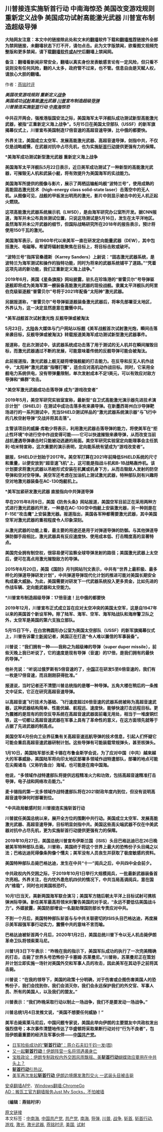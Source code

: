  <h2>川普接连实施斩首行动 中南海惊恐 美国改变游戏规则 重新定义战争 美国成功试射高能激光武器 川普宣布制造超级导弹</h2> <p class="notice"><b>大陆网友注意：本文中的链接除此处和文末的<a href="https://github.com/bannedbook/fanqiang" >翻墙</a>软件下载和<a href="https://github.com/killgcd/justmysocks/blob/master/README.md">翻墙推荐</a>链接外全部为禁网链接，未翻墙状态下打不开，请勿点击。此为文字版禁闻，欲看图文视频完整版和更多禁闻，请下载<a href="https://github.com/bannedbook/fanqiang">翻墙软件或APP</a>后翻墙上禁闻网。</p><p>备注：翻墙看新闻非常安全，翻墙以真实身份发表敏感言论有一定风险，但只看不说则没有任何风险，翻的人太多，政府管不过来，也不管。信息自由是天赋人权，请放心大胆的翻墙。</b></p>  <div class="entry"> <p>作者：<a href="https://www.bannedbook.org/bnews/tag/%e7%87%95%e9%93%ad%e6%97%b6%e8%af%84/" class="st_tag internal_tag" rel="tag" title="标签 燕铭时评 下的日志">燕铭时评</a> </p> <p> </p> <p> <i><b>美国改变游戏规则 重新定义<a href="https://www.bannedbook.org/bnews/tag/%E6%88%98%E4%BA%89/" class="st_tag internal_tag" rel="tag" title="标签 战争 下的日志">战争</a><br />美国成功<a href="https://www.bannedbook.org/bnews/tag/%E8%AF%95%E5%B0%84/" class="st_tag internal_tag" rel="tag" title="标签 试射 下的日志">试射</a>高能<a href="https://www.bannedbook.org/bnews/tag/%E6%BF%80%E5%85%89/" class="st_tag internal_tag" rel="tag" title="标签 激光 下的日志">激光</a>武器 <a href="https://www.bannedbook.org/bnews/tag/%e5%b7%9d%e6%99%ae/" class="st_tag internal_tag" rel="tag" title="标签 川普 下的日志">川普</a>宣布制造超级<a href="https://www.bannedbook.org/bnews/tag/%e5%af%bc%e5%bc%b9/" class="st_tag internal_tag" rel="tag" title="标签 导弹 下的日志">导弹</a><br />川普接连实施<a href="https://www.bannedbook.org/bnews/tag/%E6%96%A9%E9%A6%96/" class="st_tag internal_tag" rel="tag" title="标签 斩首 下的日志">斩首</a>行动 <a href="https://www.bannedbook.org/bnews/tag/%e4%b8%ad%e5%8d%97%e6%b5%b7/" class="st_tag internal_tag" rel="tag" title="标签 中南海 下的日志">中南海</a>惊恐</b></i><br /> <b><br />中共召开两会&#65292;强推港版国安法之际&#65292;美国海军太平洋舰队成功测试新型高能激光武器&#65292;被指&#8220;正重新定义海上战争&#8221;&#12290;5月15日在美国太空部队&#65288;USSF&#65289;的新军旗揭幕仪式上&#65292;川普宣布美国制造17倍音速的高超音速导弹&#65292;比中俄的都要快&#12290;</p> <p>外界关注&#65292;美国成立太空军&#12289;发展高能激光武器&#12289;高超音速导弹&#65292;剑指中共&#65292;不仅仅是战略威慑&#65292;在武器对抗中占尽先机&#65292;也为实施<a href="https://www.bannedbook.org/bnews/tag/%E6%96%A9%E9%A6%96%E8%A1%8C%E5%8A%A8/" class="st_tag internal_tag" rel="tag" title="标签 斩首行动 下的日志">斩首行动</a>提供更强有力的保障&#12290; </p> <p> *美海军成功测试新型激光武器 重新定义海上战争</p> <p>美国海军太平洋舰队5月22日表示&#65292;近日美军成功测试了一种新型的高能激光武器&#65292;可摧毁无人机和武装小艇&#65292;将有效提升为美国海军的实战能力&#12290;</p> <p>美国海军所提供的图像与影片&#65292;展示了两栖运输船坞舰&#8220;波特兰号&#8221;&#65292;使用成熟的高能固态激光技术&#65288;high-energy class solid-state laser&#65289;击落空中的无人机&#12290;从图像可见&#65292;战舰的甲板发出明亮的激光&#65292;影片中则显示被击中的无人机正起火燃烧&#12290;</p> <p>这项高能激光武器系统展示机&#65288;LWSD&#65289;&#65292;是由海军研究办公室所开发&#12290;据CNN报道&#65292;海军并未公布具体测试位置&#65292;只说这场测试是5月16日&#65292;发生在太平洋地区&#12290;虽然海军并未公开武器的细节&#65292;但国际战略研究所在2018年的报告表示&#65292;预计将使用150千瓦的激光&#12290;</p> <p> 美国海军表示&#65292;自1960年代以来美军一直在研发定向能量武器&#65288;DEW&#65289;&#65292;其中包括激光&#12289;电磁等&#12290;希望将辐射能聚焦在目标上&#65292;将目标击败或破坏&#12290;</p> <p>&#8220;波特兰号&#8221;指挥官桑德斯&#65288;Karrey Sanders&#65289;上尉说&#65306;&#8220;固态激光武器系统&#65292;是波特兰为海军测试和操作的独特功能&#65292;同时为将来的武器系统铺平了道路&#12290;&#8221;&#8220;凭着这项先进的新功能&#65292;我们正重新定义海上战争&#12290;&#8221;</p> <p>2019年6月&#65292;美国&#12298;星条旗报&#12299;网站披露&#65292;驻扎在珍珠港的&#8220;普雷贝尔&#8221;号导弹驱逐舰即将成为美海军第一艘装备高能激光武器的现役战舰&#12290;隶属太平洋舰队的阿里伯克级驱逐舰&#8220;普雷贝尔&#8221;号将于2021年配备&#8220;太阳神&#8221;激光武器&#12290;</p> <p>另据报道称&#65292;&#8220;普雷贝尔&#8221;号导弹驱逐舰装备激光武器后&#65292;将率先部署亚太地区&#65292;外界认为&#65292;这一决定显然是意在震慑中共&#12290;</p>  <p> *美军战舰首次试射激光炮 反舰导弹或被淘汰</p> <p>5月23日&#65292;<span class='wp_keywordlink_affiliate'><a href="https://www.bannedbook.org/" title="大陆" target="_blank">大陆</a></span>各大媒体与门户网站以标题&#12298;美军战舰首次试射激光炮&#65292;瞬间击落来袭目标&#65292;反舰导弹或被淘汰&#12299;转载报道美海军成功测试新型激光武器事件&#12290;</p> <p>报道称&#65292;在此次测试中&#65292;该武器系统成功击落了用于测试的无人机并在瞬间摧毁目标&#65292;而激光武器通过不断的发展&#65292;可能意味着传统的反舰导弹可能会被淘汰&#12290;</p> <p>此前报道指&#65292;激光武器上舰无疑将增强舰艇的打击能力&#12290;在反导和反无人机作战中&#65292;&#8220;太阳神&#8221;激光武器&#8220;指哪打哪&#8221;&#65292;适合应对高机动作战目标&#12290;同时&#65292;它采用全舰电力系统供电&#65292;没有带弹量限制&#65292;单次发射成本不足1美元&#65292;可以有效应对敌方导弹和&#8220;蜂群&#8221;攻击&#12290;</p> <p> *美空军激光武器成功击落导弹 成为&#8220;游戏改变者&#8221;</p> <p>2019年5月&#65292;美空军研究实验室宣称&#65292;最新型&#8220;自卫式高能激光演示器先进技术演示计划&#8221;&#65288;SHiELD&#65289;在测试中成功击落多枚来袭导弹&#12290;在新墨西哥州白沙导弹靶场进行的一系列测试中&#65292;充当SHiELD测试样品的&#8220;激光武器系统演示器&#8221;与飞行中的几枚空射导弹&#8220;交战并将其击落&#8221;&#12290;</p> <p>主管该项目的威廉&#183;库勒少将表示&#65292;利用激光武器击落导弹的能力&#65292;将使美军在&#8220;拒止性环境&#8221;中进行空中作战变得可能&#8212;&#8212;它可以快速摧毁来袭导弹&#65292;从而改变当前战机遭遇导弹袭击时只能被动逃避的局面&#12290;美空军研究实验室定向能理事会主任凯利&#183;哈米特宣称&#65292;这次重要的演示表明&#65292;定向能系统有望成为&#8220;游戏改变者&#8221;&#12290;</p> <p>据报&#65292;SHiELD计划始于2017年&#12290;美空军打算在2021年前降低SHiELD系统的尺寸和重量&#65292;以便安放到&#8220;超音速飞机&#8221;上&#65292;这可能是指战斗机和B-1B战略轰炸机&#12290;该计划要求将激光武器以吊舱形式安装在机翼或机身下方&#65292;从而击毁敌人发射的防空导弹和空对空导弹&#12290;美空军还考虑在加油机上测试激光武器&#65292;特种部队则有兴趣将空对地激光器装备在AC-130炮艇机上&#12290;</p> <p> *美军加紧研发激光武器 直接指向中共弹道导弹</p> <p>早在2015年8月9日&#65292;美国&#12298;防务头条&#12299;网站报道&#65292;美国空军目前正在采用两种方式进行激光武器的开发&#65292;一种是在AC-130空中炮艇上安装激光器&#65292;另一种则是在F-15E&#8220;攻击鹰&#8221;上安装激光器&#12290;报道指出&#65292;美国各军种都需要激光武器&#65292;其中美国空军对激光武器的重视程度令人印象深刻&#12290;</p> <p>从激光武器的功能上看&#65292;最主要的用途还是用于对弹道导弹的防御&#12290;与其他弹道导弹防御手段相比&#65292;激光武器具有反应速度快&#12289;使用成本低&#12289;打击精度高的显著特点&#12290;</p> <p>美国完全拥有制空权&#65292;很容易便可监察全球导弹发射的路径&#65307;美国激光武器上太空后&#65292;便可在高点用激光摧毁敌方的导弹&#12290;</p>  <p>2015年8月20日&#65292;美国&#12298;国防&#12299;月刊网站刊文表示&#65292;中共有&#8220;世界上最积极&#12289;最多样化的弹道导弹研发计划&#8221;&#65292;中共弹道导弹现代化计划的推进可能对美国长期安全构成最大威胁&#12290;为此&#65292;美国需要对研发下一代武器系统投入更多资金&#65292;比如先进的作战车辆&#12289;定向能武器和太空能力&#12290;</p> <p> *川普宣布制造超级导弹&#65306;17倍音速&#65281;比中俄的都要快 </p> <p>2019年12月&#65292;川普宣布正式成立旨在应对太空冲突的美国太空军&#65292;这是自1947年以来的美国首个新设军种&#12290;除了陆军&#12289;海军&#12289;空军&#12289;海军陆战队和海岸警卫队之外&#65292;太空军是美国的第六支独立部队&#12290;</p> <p>5月15日下午&#65292;在白宫椭圆形办公室为美国太空部队&#65288;USSF&#65289;的新军旗揭幕仪式上&#65292;川普告诉霍士<span class='wp_keywordlink_affiliate'><a href="https://www.bannedbook.org/" title="新闻">新闻</a></span>记者&#65292;美国正在打造&#8220;令人难以置信的军事装备&#8221;&#12290;</p> <p>川普说&#65306;&#8220;我们拥有一种&#8212;&#8212;我称之为超级棒的导弹&#65288;super duper missile&#65289;&#65292;前些天晚上我已听说了&#65292;它的速度是现有导弹&#65288;音速&#65289;的17倍&#65292;是我们拥有的最快的导弹&#12290;&#8221;</p> <p>他补充说&#65306;&#8220;听说过俄罗斯有5倍音速的了&#65292;<span class='wp_keywordlink_affiliate'><a href="https://www.bannedbook.org/" title="中国" target="_blank">中国</a></span>正在研发5至6倍音速的&#65292;我们有一枚是17倍音速&#65292;而且刚刚获得批准&#12290;&#8221;</p> <p>报道说&#65292;当时记者还不清楚川普总统指的是哪一种导弹&#12290;五角大楼在稍后的一条推文中证实&#65292;它正在研究高超音速导弹&#12290;</p> <p> 以高超音速飞行技术为基础&#12289;飞行速度超过6倍音速的武器系统被称为高超音速武器&#65292;这种武器结构简单&#12289;性能优越&#12289;航程远&#12289;速度快&#65292;能够快速打击远程目标&#12290;更为震撼的是现有的防空反导系统在高超音速武器面前毫无用处&#65292;相当于一堆废铜烂铁&#65292;这一切都让高超音速武器在军事上具有了革命性的意义&#65292;在这方面领先就等于占据了先进武器的制高点&#12290; </p> <p>美国空军4月份向工业界征集有关高超音速巡航导弹的技术信息&#65292;引起人们怀疑它可能会重启高超音速武器研制计划&#12290;这些导弹有可能装载常规弹头&#65292;甚至核弹头&#12290;</p> <p>1月10日&#65292;美国陆军部长麦卡锡在布鲁金斯学会说&#65292;为了应对中国&#65288;中共&#65289;越来越大的军事威胁&#65292;美国陆军将向印太地区部署多领域作战特遣部队&#65292;部署的地点可能在尖阁诸岛&#65288;又称钓鱼台&#65289;海域&#65292;也可能是在南中国海&#12290;</p> <p>他说&#65292;&#8220;多领域作战特遣部队将提供远程精准火力和功效&#65292;包括高超音速精准打击导弹&#65292;电子战和网络攻击能力&#12290;&#8221;</p> <p>麦卡锡指的第一支多领域作战特遣部队将在2021财政年度内到位&#65292;但没有说明高超音速导弹何时部署到位&#12290;</p>  <p> *中共政局敏感时刻 川普接连实施斩首行动</p> <p>川普就任美国总统以来&#65292;展开全方位的围剿中共行动&#12290;美国成立太空军&#12289;发展高能激光武器&#12289;高超音速导弹&#65292;目标明显剑指中共&#12290;美国这些高尖端武器不仅在中美武器对抗中占尽先机&#65292;更为实施斩首行动提供更强有力的保障&#12290;</p> <p>2019年10月27日&#65292;美国总统川普宣布伊斯兰国&#65288;ISIS&#65289;头目巴格达迪已在26日晚被美军特种部队击毙&#12290;川普称&#65292;美国终于将这个世界上最大的恐怖份子头目绳之以法&#65307;巴格达迪死得像条狗像个懦夫&#65307;美军没有人员丧生并获取了极度敏感的资料&#12290;</p> <p>美国特种部队击毙巴格达迪&#65292;发生在中共&#8220;十一&#8221;阅兵之后&#65292;中共四中全会前夕&#12290;</p> <p>中共政权内外交困之际&#65292;于2019年10月1日举行大规模阅兵&#65292;一批最新武器装备首次亮相&#12290;外界关注&#65292;在内忧外患危机四伏的情况下&#65292;中共当局高调阅兵&#65292;意在国内&#8220;维稳&#8221;&#65292;同时也对美国核恐吓&#12290;</p> <p>10月1日当天&#65292;美新两国海军联合演习&#65307;美国军方随后朝太平洋上目标试射可携核弹洲际导弹&#12290;新任美军最高将领米利警告美国的对手说&#65292;&#8220;永远不要低估美国战斗力&#8221;&#12290;外媒披露&#65292;美国防部增设一名副助理国防部长专责应对中共&#12290;</p> <p>不到一个月后&#65292;美国特种部队斩首与与中共关联密切的ISIS头目巴格达迪&#65292;再度展示美军超强军事行动实力&#65292;震慑中共的意味不言而喻&#12290;</p> <p> 巴格达迪被斩首两个月后&#65292;2020年1月2日&#65292;美国总统川普下令以无人机击毙伊朗革命卫队将领索莱马尼&#12290;</p> <p>川普1月3日下午表示&#65306;&#8220;昨晚在我的指示下&#65292;美国军队成功的执行了一次完美精确的打击&#65292;击毙了世界头号恐怖份子卡塞姆&#183;苏莱曼尼&#12290;&#8221;川普称&#65292;苏莱曼尼正在策划并计划立即实施一场针对美国外交和军事人员的攻击&#65292;因此美军在其动手之前将其击毙&#12290;</p> <p>川普说&#65306;&#8220;在我的领导下&#65292;美国的政策十分明确&#65292;对于伤害或企图伤害美国人的恐怖份子&#65292;我们会找到你&#65292;我们会消灭你&#65292;我们会永远保护我们的外交官&#12289;军事人员&#12289;所有的美国人&#65292;以及我们的盟友&#12290;&#8221; </p> <p>川普表示&#65306;&#8220;我们昨晚采取行动以制止一场战争&#65292;我们不是要发动一场战争&#12290;&#8221;</p> <p>川普总统1月4日发推文说&#65292;&#8220;美国不想要任何威胁&#65281;&#8221;</p>  <p>美军击毙索莱马尼后&#65292;中国问题专家说&#65292;美国此举向伊朗的主要盟友中共政权发出强烈信号&#65307;本次事件清楚地传达了华盛顿将采取果断行动对付&#8220;行为不良者&#8221;&#65292;包括伊朗最重要的经济及军事伙伴&#8212;&#8212;<a href="https://www.bannedbook.org/bnews/tag/%e4%b8%ad%e5%9b%bd%e5%85%b1%e4%ba%a7%e5%85%9a/" class="st_tag internal_tag" rel="tag" title="标签 中国共产党 下的日志">中国共产党</a>&#12290;</b></p> <ul class='op-related-articles' title='相关阅读'> <li><a href='https://www.bannedbook.org/bnews/cnnews/20200517/1330003.html' target='_blank'>日军险些成功的“<b>斩首行动</b>”：蒋介石夫妇千钧一发(图)</a></li> <li><a href='https://www.bannedbook.org/bnews/baitai/20200116/1259727.html' target='_blank'>又一起<b>斩首行动</b>！伊朗阵营一名将领遇袭身亡</a></li> <li><a href='https://www.bannedbook.org/bnews/bannedvideo/20200113/1258408.html' target='_blank'>宝胜政论：伊朗专制政权内外交困风雨飘摇、美<b>斩首行动</b>蝴蝶效应要用在中共头上？</a></li> <li><a href='https://www.bannedbook.org/bnews/baitai/20200111/1257420.html' target='_blank'><b>斩首行动</b>引热议.</a></li> <li><a href='https://www.bannedbook.org/bnews/topimagenews/20200111/1257104.html' target='_blank'>美军再次发起<b>斩首行动</b> 伊朗边境爆发激烈交火 一武装头目被击毙</a></li> </ul> <div class="texttj"> <a href="https://github.com/bannedbook/fanqiang/wiki/%E7%A6%81%E9%97%BB%E7%BD%91%E5%AE%89%E5%8D%93%E7%BF%BB%E5%A2%99%E6%96%B0%E9%97%BBAPP" target="_blank">安卓翻墙APP</a>、<a href="https://github.com/bannedbook/fanqiang/wiki/Chrome%E4%B8%80%E9%94%AE%E7%BF%BB%E5%A2%99%E5%8C%85" target="_blank">Windows翻墙:ChromeGo</a><br/> <a href="https://github.com/killgcd/justmysocks/blob/master/README.md" target="_blank">AD：搬瓦工官方翻墙服务Just My Socks，不怕被墙</a> </div><p> <b>&#65288;编辑&#65306;燕铭时评&#65289;</b> </p><a name='sharetosocial'></a>         <div><a href='https://www.bannedbook.org/bnews/comments/20200526/1334664.html'>原文链接</a></div>  </div><!--END ENTRY--> <div class="postfooter"> <div>本文标签：<a href="https://www.bannedbook.org/bnews/tag/%e4%b8%ad%e5%8d%97%e6%b5%b7/" rel="tag">中南海</a>, <a href="https://www.bannedbook.org/bnews/tag/%e4%b8%ad%e5%9b%bd%e5%85%b1%e4%ba%a7%e5%85%9a/" rel="tag">中国共产党</a>, <a href="https://www.bannedbook.org/bnews/tag/%e5%85%b1%e4%ba%a7%e5%85%9a/" rel="tag">共产党</a>, <a href="https://www.bannedbook.org/bnews/tag/%e5%8d%97%e6%b5%b7/" rel="tag">南海</a>, <a href="https://www.bannedbook.org/bnews/tag/%e5%af%bc%e5%bc%b9/" rel="tag">导弹</a>, <a href="https://www.bannedbook.org/bnews/tag/%e5%b7%9d%e6%99%ae/" rel="tag">川普</a>, <a href="https://www.bannedbook.org/bnews/tag/%E6%88%98%E4%BA%89/" rel="tag">战争</a>, <a href="https://www.bannedbook.org/bnews/tag/%E6%96%A9%E9%A6%96/" rel="tag">斩首</a>, <a href="https://www.bannedbook.org/bnews/tag/%E6%96%A9%E9%A6%96%E8%A1%8C%E5%8A%A8/" rel="tag">斩首行动</a>, <a href="https://www.bannedbook.org/bnews/tag/%e6%b8%b8%e6%88%8f/" rel="tag">游戏</a>, <a href="https://www.bannedbook.org/bnews/tag/%E6%BF%80%E5%85%89/" rel="tag">激光</a>, <a href="https://www.bannedbook.org/bnews/tag/%E6%BF%80%E5%85%89%E6%AD%A6%E5%99%A8/" rel="tag">激光武器</a>, <a href="https://www.bannedbook.org/bnews/tag/%e7%87%95%e9%93%ad%e6%97%b6%e8%af%84/" rel="tag">燕铭时评</a>, <a href="https://www.bannedbook.org/bnews/tag/%e7%be%8e%e5%9b%bd/" rel="tag">美国</a>, <a href="https://www.bannedbook.org/bnews/tag/%E8%AF%95%E5%B0%84/" rel="tag">试射</a></div>  </div><!--END POSTFOOTER--> 